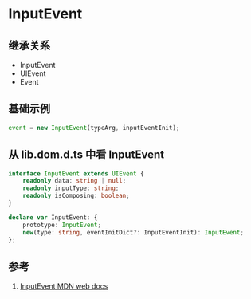 # InputEvent

## 继承关系

- InputEvent
- UIEvent
- Event

## 基础示例

```ts
event = new InputEvent(typeArg, inputEventInit);
```

## 从 lib.dom.d.ts 中看 InputEvent

```ts
interface InputEvent extends UIEvent {
    readonly data: string | null;
    readonly inputType: string;
    readonly isComposing: boolean;
}

declare var InputEvent: {
    prototype: InputEvent;
    new(type: string, eventInitDict?: InputEventInit): InputEvent;
};
```

## 参考

1. [InputEvent MDN web docs](https://developer.mozilla.org/en-US/docs/Web/API/InputEvent)
